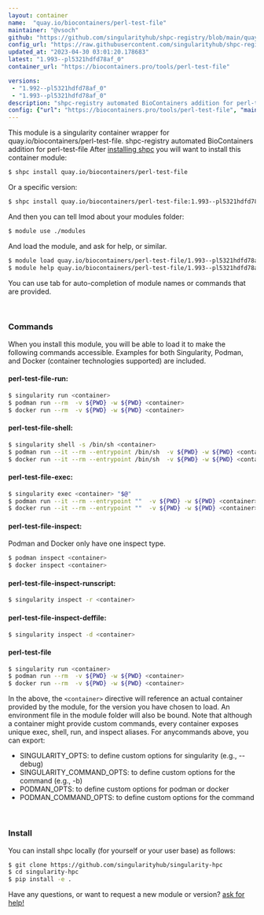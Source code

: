 ```yaml
---
layout: container
name:  "quay.io/biocontainers/perl-test-file"
maintainer: "@vsoch"
github: "https://github.com/singularityhub/shpc-registry/blob/main/quay.io/biocontainers/perl-test-file/container.yaml"
config_url: "https://raw.githubusercontent.com/singularityhub/shpc-registry/main/quay.io/biocontainers/perl-test-file/container.yaml"
updated_at: "2023-04-30 03:01:20.178683"
latest: "1.993--pl5321hdfd78af_0"
container_url: "https://biocontainers.pro/tools/perl-test-file"

versions:
 - "1.992--pl5321hdfd78af_0"
 - "1.993--pl5321hdfd78af_0"
description: "shpc-registry automated BioContainers addition for perl-test-file"
config: {"url": "https://biocontainers.pro/tools/perl-test-file", "maintainer": "@vsoch", "description": "shpc-registry automated BioContainers addition for perl-test-file", "latest": {"1.993--pl5321hdfd78af_0": "sha256:1c9329a36819751dfd48a4a0e9b6b3bcf5a402d4a56edcdc2a3f1a84605e58aa"}, "tags": {"1.992--pl5321hdfd78af_0": "sha256:aaaf6ef4e1247ca8df429135a8fbacd68e623c8330d60b5379aa0dfc88b3283d", "1.993--pl5321hdfd78af_0": "sha256:1c9329a36819751dfd48a4a0e9b6b3bcf5a402d4a56edcdc2a3f1a84605e58aa"}, "docker": "quay.io/biocontainers/perl-test-file"}
---
```


This module is a singularity container wrapper for quay.io/biocontainers/perl-test-file.
shpc-registry automated BioContainers addition for perl-test-file
After [installing shpc](#install) you will want to install this container module:


```bash
$ shpc install quay.io/biocontainers/perl-test-file
```

Or a specific version:

```bash
$ shpc install quay.io/biocontainers/perl-test-file:1.993--pl5321hdfd78af_0
```

And then you can tell lmod about your modules folder:

```bash
$ module use ./modules
```

And load the module, and ask for help, or similar.

```bash
$ module load quay.io/biocontainers/perl-test-file/1.993--pl5321hdfd78af_0
$ module help quay.io/biocontainers/perl-test-file/1.993--pl5321hdfd78af_0
```

You can use tab for auto-completion of module names or commands that are provided.

<br>

### Commands

When you install this module, you will be able to load it to make the following commands accessible.
Examples for both Singularity, Podman, and Docker (container technologies supported) are included.

#### perl-test-file-run:

```bash
$ singularity run <container>
$ podman run --rm  -v ${PWD} -w ${PWD} <container>
$ docker run --rm  -v ${PWD} -w ${PWD} <container>
```

#### perl-test-file-shell:

```bash
$ singularity shell -s /bin/sh <container>
$ podman run --it --rm --entrypoint /bin/sh  -v ${PWD} -w ${PWD} <container>
$ docker run --it --rm --entrypoint /bin/sh  -v ${PWD} -w ${PWD} <container>
```

#### perl-test-file-exec:

```bash
$ singularity exec <container> "$@"
$ podman run --it --rm --entrypoint ""  -v ${PWD} -w ${PWD} <container> "$@"
$ docker run --it --rm --entrypoint ""  -v ${PWD} -w ${PWD} <container> "$@"
```

#### perl-test-file-inspect:

Podman and Docker only have one inspect type.

```bash
$ podman inspect <container>
$ docker inspect <container>
```

#### perl-test-file-inspect-runscript:

```bash
$ singularity inspect -r <container>
```

#### perl-test-file-inspect-deffile:

```bash
$ singularity inspect -d <container>
```



#### perl-test-file

```bash
$ singularity run <container>
$ podman run --rm  -v ${PWD} -w ${PWD} <container>
$ docker run --rm  -v ${PWD} -w ${PWD} <container>
```


In the above, the `<container>` directive will reference an actual container provided
by the module, for the version you have chosen to load. An environment file in the
module folder will also be bound. Note that although a container
might provide custom commands, every container exposes unique exec, shell, run, and
inspect aliases. For anycommands above, you can export:

 - SINGULARITY_OPTS: to define custom options for singularity (e.g., --debug)
 - SINGULARITY_COMMAND_OPTS: to define custom options for the command (e.g., -b)
 - PODMAN_OPTS: to define custom options for podman or docker
 - PODMAN_COMMAND_OPTS: to define custom options for the command

<br>

### Install

You can install shpc locally (for yourself or your user base) as follows:

```bash
$ git clone https://github.com/singularityhub/singularity-hpc
$ cd singularity-hpc
$ pip install -e .
```

Have any questions, or want to request a new module or version? [ask for help!](https://github.com/singularityhub/singularity-hpc/issues)